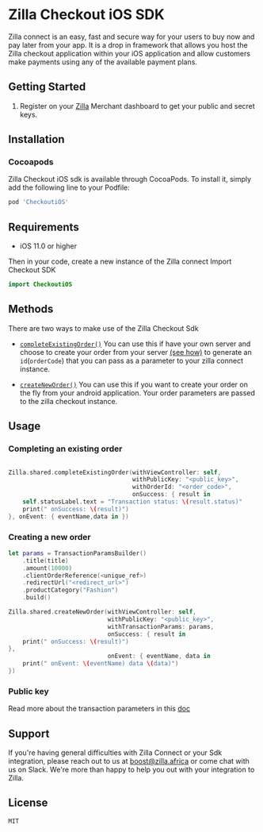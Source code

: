 # Zilla Checkout iOS SDK

Zilla connect is an easy, fast and secure way for your users to buy now and pay later from your app. It is a drop in framework that allows you host the Zilla checkout application within your iOS application and allow customers make payments using any of the available payment plans.

## Getting Started

<!-- Register on your Zilla Merchant  -->

1. Register on your [Zilla](https://merchant.usezilla.com/register) Merchant dashboard to get your public and secret keys.

## Installation

### Cocoapods 

Zilla Checkout iOS sdk is available through CocoaPods. To install it, simply add the following line to your Podfile:

```sh
pod 'CheckoutiOS'
```

## Requirements
- iOS 11.0 or higher

Then in your code, create a new instance of the Zilla connect
Import Checkout SDK

```swift
import CheckoutiOS
```

## Methods

There are two ways to make use of the Zilla Checkout Sdk

- [`completeExistingOrder()`](#completeExistingOrder)
  You can use this if have your own server and choose to create your order from your server [(see how)](https://www.notion.so/usezilla/Accepting-payments-5528b21e758244878d9b72acbdb8500c) to generate an `id`(`orderCode`) that you can pass as a parameter to your zilla connect instance.

- [`createNewOrder()`](#createNewOrder)
  You can use this if you want to create your order on the fly from your android application. Your order parameters are passed to the zilla checkout instance.

## Usage

### Completing an existing order

```swift

Zilla.shared.completeExistingOrder(withViewController: self,
                                   withPublicKey: "<public_key>",
                                   withOrderId: "<order_code>",
                                   onSuccess: { result in
    self.statusLabel.text = "Transaction status: \(result.status)"
    print(" onSuccess: \(result)")
}, onEvent: { eventName,data in })
```

### Creating a new order

```swift
let params = TransactionParamsBuilder()
    .title(title)
    .amount(10000)
    .clientOrderReference(<unique_ref>)
    .redirectUrl("<redirect_url>")
    .productCategory("Fashion")
    .build()

Zilla.shared.createNewOrder(withViewController: self,
                            withPublicKey: "<public_key>",
                            withTransactionParams: params,
                            onSuccess: { result in
    print(" onSuccess: \(result)")
},
                            onEvent: { eventName, data in
    print(" onEvent: \(eventName) data \(data)")
})
```


### Public key


Read more about the transaction parameters in this [doc](https://github.com/Zilla-tech/web-checkout-sdk/tree/f00a8fae126763473a61e719ed473e50a85437e7#parameters)

## Support

If you're having general difficulties with Zilla Connect or your Sdk integration, please reach out to us at <boost@zilla.africa> or come chat with us on Slack. We're more than happy to help you out with your integration to Zilla.

## License

`MIT`
